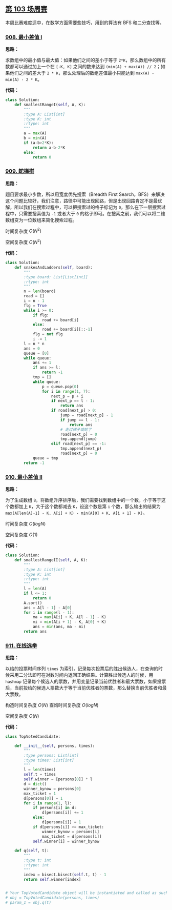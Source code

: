## [第 103 场周赛](https://leetcode-cn.com/contest/weekly-contest-103)

本周比赛难度适中，在数学方面需要些技巧，用到的算法有 BFS 和二分查找等。

### [908. 最小差值 I](https://leetcode-cn.com/contest/weekly-contest-103/problems/smallest-range-i)

**思路：**

求数组中的最小值与最大值：如果他们之间的差小于等于 `2*K`，那么数组中的所有数都可以通过加上一个在 `[-K, K]` 之间的数来达到 `(min(A) + max(A)) // 2`；如果他们之间的差大于 `2 * K`，那么处理后的数组差值最小只能达到 `max(A) - min(A) - 2 * K`。


**代码：**
```python
class Solution:
    def smallestRangeI(self, A, K):
        """
        :type A: List[int]
        :type K: int
        :rtype: int
        """
        a = max(A)
        b = min(A)
        if (a-b>2*K):
            return a-b-2*K
        else:
            return 0
```


### [909. 蛇梯棋](https://leetcode-cn.com/contest/weekly-contest-103/problems/snakes-and-ladders)

**思路：**

题目要求最小步数，所以用宽度优先搜索（Breadth First Search，BFS）来解决这个问题比较好，我们注意，路径中可能出现回路，但是出现回路肯定不是最优解，所以我们在搜索过程中，可以把搜索过的格子标记为 `0`，那么在下一层搜索过程中，只需要搜索值为 `-1` 或者大于 `0` 的格子即可。在搜索之前，我们可以将二维数组变为一位数组来简化搜索过程。

时间复杂度 $O(N^2)$

空间复杂度 $O(N^2)$


**代码：**
```python
class Solution:
    def snakesAndLadders(self, board):
        """
        :type board: List[List[int]]
        :rtype: int
        """
        n = len(board)
        road = []
        i = n - 1
        flg = True
        while i >= 0:
            if flg:
                road += board[i]
            else:
                road += board[i][::-1]
            flg = not flg
            i -= 1
        l = n * n
        ans = 0
        queue = [0]
        while queue:
            ans += 1
            if ans >= l:
                return -1
            tmp = []
            while queue:
                p = queue.pop(0)
                for i in range(1, 7):
                    next_p = p + i
                    if next_p == l - 1:
                        return ans
                    if road[next_p] > 0:
                        jump = road[next_p] - 1
                        if jump == l - 1:
                            return ans
                        # 走过梯子或蛇了
                        road[next_p] = 0
                        tmp.append(jump)
                    elif road[next_p] == -1:
                        tmp.append(next_p)
                        road[next_p] = 0
            queue = tmp
        return -1
```


### [910. 最小差值 II](https://leetcode-cn.com/contest/weekly-contest-103/problems/smallest-range-ii)

**思路：**

为了生成数组 `B`，将数组升序排序后，我们需要找到数组中的一个数，小于等于这个数都加上 `K`，大于这个数都减去 `K`，设这个数是第 `i` 个数，那么输出的结果为 `max(A[len(A)-1] - K, A[i] + K) - min(A[0] + K, A[i + 1] - K)`。

时间复杂度 $O(logN)$

空间复杂度 $O(1)$


**代码：**
```python
class Solution:
    def smallestRangeII(self, A, K):
        """
        :type A: List[int]
        :type K: int
        :rtype: int
        """
        l = len(A)
        if l <= 1:
            return 0
        A.sort()
        ans = A[l - 1] - A[0]
        for i in range(l - 1):
            ma = max(A[i] + K, A[l - 1] - K)
            mi = min(A[i + 1] - K, A[0] + K)
            ans = min(ans, ma - mi)
        return ans
```


### [911. 在线选举](https://leetcode-cn.com/contest/weekly-contest-103/problems/online-election)

**思路：**

以给的投票时间序列 `times` 为索引，记录每次投票后的胜出候选人，在查询的时候采用二分法即可在对数时间内返回正确结果。计算胜出候选人的时候，用 `hashmap` 记录每个候选人的票数，并用变量记录当前优胜者和最大票数，如果投票后，当前投给的候选人票数大于等于当前优胜者的票数，那么替换当前优胜者和最大票数。

构造时间复杂度 $O(N)$  查询时间复杂度 $O(logN)$

空间复杂度 $O(N)$


**代码：**
```python
class TopVotedCandidate:

    def __init__(self, persons, times):
        """
        :type persons: List[int]
        :type times: List[int]
        """
        l = len(times)
        self.t = times
        self.winner = [persons[0]] * l
        d = dict()
        winner_bynow = persons[0]
        max_ticket = 1
        d[persons[0]] = 1
        for i in range(1, l):
            if persons[i] in d:
                d[persons[i]] += 1
            else:
                d[persons[i]] = 1
            if d[persons[i]] >= max_ticket:
                winner_bynow = persons[i]
                max_ticket = d[persons[i]]
            self.winner[i] = winner_bynow
            
    def q(self, t):
        """
        :type t: int
        :rtype: int
        """
        index = bisect.bisect(self.t, t) - 1
        return self.winner[index]


# Your TopVotedCandidate object will be instantiated and called as such:
# obj = TopVotedCandidate(persons, times)
# param_1 = obj.q(t)
```


